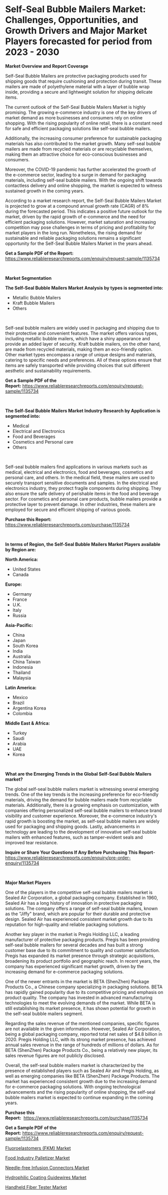 <p><h1>Self-Seal Bubble Mailers Market: Challenges, Opportunities, and Growth Drivers and Major Market Players forecasted for period from 2023 - 2030</h1></p><p><strong>Market Overview and Report Coverage</strong></p>
<p><p>Self-Seal Bubble Mailers are protective packaging products used for shipping goods that require cushioning and protection during transit. These mailers are made of polyethylene material with a layer of bubble wrap inside, providing a secure and lightweight solution for shipping delicate items.</p><p>The current outlook of the Self-Seal Bubble Mailers Market is highly promising. The growing e-commerce industry is one of the key drivers of market demand as more businesses and consumers rely on online shopping. With the rising popularity of online retail, there is a constant need for safe and efficient packaging solutions like self-seal bubble mailers.</p><p>Additionally, the increasing consumer preference for sustainable packaging materials has also contributed to the market growth. Many self-seal bubble mailers are made from recycled materials or are recyclable themselves, making them an attractive choice for eco-conscious businesses and consumers.</p><p>Moreover, the COVID-19 pandemic has further accelerated the growth of the e-commerce sector, leading to a surge in demand for packaging materials, including self-seal bubble mailers. With the ongoing shift towards contactless delivery and online shopping, the market is expected to witness sustained growth in the coming years.</p><p>According to a market research report, the Self-Seal Bubble Mailers Market is projected to grow at a compound annual growth rate (CAGR) of 8% during the forecasted period. This indicates a positive future outlook for the market, driven by the rapid growth of e-commerce and the need for efficient packaging solutions. However, market saturation and increasing competition may pose challenges in terms of pricing and profitability for market players in the long run. Nonetheless, the rising demand for sustainable and reliable packaging solutions remains a significant opportunity for the Self-Seal Bubble Mailers Market in the years ahead.</p></p>
<p><strong>Get a Sample PDF of the Report:</strong> <a href="https://www.reliableresearchreports.com/enquiry/request-sample/1135734">https://www.reliableresearchreports.com/enquiry/request-sample/1135734</a></p>
<p>&nbsp;</p>
<p><strong>Market Segmentation</strong></p>
<p><strong>The Self-Seal Bubble Mailers Market Analysis by types is segmented into:</strong></p>
<p><ul><li>Metallic Bubble Mailers</li><li>Kraft Bubble Mailers</li><li>Others</li></ul></p>
<p>&nbsp;</p>
<p><p>Self-seal bubble mailers are widely used in packaging and shipping due to their protective and convenient features. The market offers various types, including metallic bubble mailers, which have a shiny appearance and provide an added layer of security. Kraft bubble mailers, on the other hand, are made from recycled materials, making them an eco-friendly option. Other market types encompass a range of unique designs and materials, catering to specific needs and preferences. All of these options ensure that items are safely transported while providing choices that suit different aesthetic and sustainability requirements.</p></p>
<p><strong>Get a Sample PDF of the Report:</strong>&nbsp;<a href="https://www.reliableresearchreports.com/enquiry/request-sample/1135734">https://www.reliableresearchreports.com/enquiry/request-sample/1135734</a></p>
<p>&nbsp;</p>
<p><strong>The Self-Seal Bubble Mailers Market Industry Research by Application is segmented into:</strong></p>
<p><ul><li>Medical</li><li>Electrical and Electronics</li><li>Food and Beverages</li><li>Cosmetics and Personal care</li><li>Others</li></ul></p>
<p>&nbsp;</p>
<p><p>Self-seal bubble mailers find applications in various markets such as medical, electrical and electronics, food and beverages, cosmetics and personal care, and others. In the medical field, these mailers are used to securely transport sensitive documents and samples. In the electrical and electronics industry, they protect fragile components during shipping. They also ensure the safe delivery of perishable items in the food and beverage sector. For cosmetics and personal care products, bubble mailers provide a protective layer to prevent damage. In other industries, these mailers are employed for secure and efficient shipping of various goods.</p></p>
<p><strong>Purchase this Report:</strong>&nbsp; <a href="https://www.reliableresearchreports.com/purchase/1135734">https://www.reliableresearchreports.com/purchase/1135734</a></p>
<p>&nbsp;</p>
<p><strong>In terms of Region, the Self-Seal Bubble Mailers Market Players available by Region are:</strong></p>
<p>
    <p> <strong> North America: </strong>
        <ul>
            <li>United States</li>
            <li>Canada</li>
        </ul>
        </p> 
    <p> <strong> Europe: </strong>
        <ul>
            <li>Germany</li>
            <li>France</li>
            <li>U.K.</li>
            <li>Italy</li>
            <li>Russia</li>
        </ul>
        </p> 
    <p> <strong> Asia-Pacific: </strong>
        <ul>
            <li>China</li>
            <li>Japan</li>
            <li>South Korea</li>
            <li>India</li>
            <li>Australia</li>
            <li>China Taiwan</li>
            <li>Indonesia</li>
            <li>Thailand</li>
            <li>Malaysia</li>
        </ul>
        </p> 
    <p> <strong> Latin America: </strong>
        <ul>
            <li>Mexico</li>
            <li>Brazil</li>
            <li>Argentina Korea</li>
            <li>Colombia</li>
        </ul>
        </p> 
    <p> <strong> Middle East & Africa: </strong>
        <ul>
            <li>Turkey</li>
            <li>Saudi</li>
            <li>Arabia</li>
            <li>UAE</li>
            <li>Korea</li>
        </ul>
    </p>
    </p>
<p>&nbsp;</p>
<p><strong>What are the Emerging Trends in the Global Self-Seal Bubble Mailers market?</strong></p>
<p><p>The global self-seal bubble mailers market is witnessing several emerging trends. One of the key trends is the increasing preference for eco-friendly materials, driving the demand for bubble mailers made from recyclable materials. Additionally, there is a growing emphasis on customization, with companies offering personalized self-seal bubble mailers to enhance brand visibility and customer experience. Moreover, the e-commerce industry's rapid growth is boosting the market, as self-seal bubble mailers are widely used for packaging and shipping goods. Lastly, advancements in technology are leading to the development of innovative self-seal bubble mailers with enhanced features, such as tamper-evident seals and improved tear resistance.</p></p>
<p><strong>Inquire or Share Your Questions If Any Before Purchasing This Report</strong>- <a href="https://www.reliableresearchreports.com/enquiry/pre-order-enquiry/1135734">https://www.reliableresearchreports.com/enquiry/pre-order-enquiry/1135734</a></p>
<p>&nbsp;</p>
<p><strong>Major Market Players</strong></p>
<p><p>One of the players in the competitive self-seal bubble mailers market is Sealed Air Corporation, a global packaging company. Established in 1960, Sealed Air has a long history of innovation in protective packaging solutions. The company offers a range of self-seal bubble mailers, known as the "Jiffy" brand, which are popular for their durable and protective design. Sealed Air has experienced consistent market growth due to its reputation for high-quality and reliable packaging solutions.</p><p>Another key player in the market is Pregis Holding LLC, a leading manufacturer of protective packaging products. Pregis has been providing self-seal bubble mailers for several decades and has built a strong customer base due to its commitment to quality and customer satisfaction. Pregis has expanded its market presence through strategic acquisitions, broadening its product portfolio and geographic reach. In recent years, the company has experienced significant market growth, driven by the increasing demand for e-commerce packaging solutions.</p><p>One of the newer entrants in the market is BETA (ShenZhen) Package Products Co., a Chinese company specializing in packaging solutions. BETA has rapidly gained popularity due to its competitive pricing and emphasis on product quality. The company has invested in advanced manufacturing technologies to meet the evolving demands of the market. While BETA is still establishing its market presence, it has shown potential for growth in the self-seal bubble mailers segment.</p><p>Regarding the sales revenue of the mentioned companies, specific figures are not available in the given information. However, Sealed Air Corporation, being a global packaging company, reported total net sales of $4.8 billion in 2020. Pregis Holding LLC, with its strong market presence, has achieved annual sales revenue in the range of hundreds of millions of dollars. As for BETA (ShenZhen) Package Products Co., being a relatively new player, its sales revenue figures are not publicly disclosed.</p><p>Overall, the self-seal bubble mailers market is characterized by the presence of established players such as Sealed Air and Pregis Holding, as well as emerging companies like BETA (ShenZhen) Package Products. The market has experienced consistent growth due to the increasing demand for e-commerce packaging solutions. With ongoing technological advancements and the rising popularity of online shopping, the self-seal bubble mailers market is expected to continue expanding in the coming years.</p></p>
<p><strong>Purchase this Report:</strong>&nbsp;&nbsp;<a href="https://www.reliableresearchreports.com/purchase/1135734">https://www.reliableresearchreports.com/purchase/1135734</a></p>
<p></p>
<p><strong>Get a Sample PDF of the Report:</strong>&nbsp;<a href="https://www.reliableresearchreports.com/enquiry/request-sample/1135734">https://www.reliableresearchreports.com/enquiry/request-sample/1135734</a></p>
<p><p><a href="https://medium.com/@tiffanytran1905/fluoroelastomers-fkm-market-outlook-industry-overview-and-forecast-2023-to-2030-625b2ec3867e">Fluoroelastomers (FKM) Market</a></p><p><a href="https://medium.com/@carolynfuller1997/food-industry-palletizer-market-size-market-outlook-and-market-forecast-2023-to-2030-994c285592ce">Food Industry Palletizer Market</a></p><p><a href="https://www.linkedin.com/pulse/decoding-needle-free-infusion-connectors-market-deep-dive/">Needle-free Infusion Connectors Market</a></p><p><a href="https://www.linkedin.com/pulse/decoding-hydrophilic-coating-guidewires-market-deep-dive-latest/">Hydrophilic Coating Guidewires Market</a></p><p><a href="https://www.linkedin.com/pulse/handheld-fiber-tester-market-size-growth-forecast-from/">Handheld Fiber Tester Market</a></p></p>